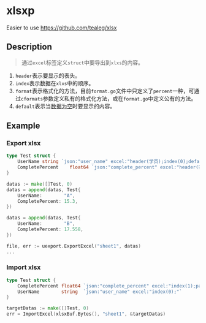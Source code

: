 # xlsxp
Easier to use https://github.com/tealeg/xlsx

## Description
> 通过`excel`标签定义`struct`中要导出到`xlxs`的内容。

1. `header`表示要显示的表头。
2. `index`表示数据在`xlxs`中的顺序。
3. `format`表示格式化的方法，目前`format.go`文件中只定义了`percent`一种，可通过`cformats`参数定义私有的格式化方法，或在`format.go`中定义公有的方法。
4. `default`表示当[数据为空](https://golang.org/src/reflect/value.go?s=34297:34325#L1090)时要显示的内容。

## Example


### Export xlsx 
```go
type Test struct {
    UserName string `json:"user_name" excel:"header(学员);index(0);default(---)"`
	CompletePercent    float64 `json:"complete_percent" excel:"header(完课率);index(1);format(percent)"`
}

datas := make([]Test, 0)
datas = append(datas, Test{
    UserName:        "A",
    CompletePercent: 15.3,
})

datas = append(datas, Test{
    UserName:        "B",
    CompletePercent: 17.558,
})

file, err := uexport.ExportExcel("sheet1", datas)
...

```

### Import xlsx 
```go
type Test struct {
    CompletePercent float64 `json:"complete_percent" excel:"index(1);parse(percent)"`
    UserName        string  `json:"user_name" excel:"index(0);"`
}

targetDatas := make([]Test, 0)
err = ImportExcel(xlsxBuf.Bytes(), "sheet1", &targetDatas)
```